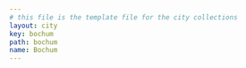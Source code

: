```yaml
---
# this file is the template file for the city collections
layout: city
key: bochum
path: bochum
name: Bochum
---
```

